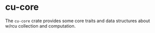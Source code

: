 # cu-core

The `cu-core` crate provides some core traits and data structures about w/rcu collection and computation.
